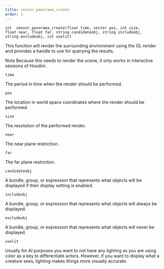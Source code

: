 ```yaml
---
title: sensor_panorama_create
order: 1
---
```

`int  sensor_panorama_create(float time, vector pos, int size, float near, float far, string candidateobj, string includeobj, string excludeobj, int uselit)`

This function will render the surrounding environment using the GL render and
provides a handle to use for querying the results.

Note
Because this needs to render the scene, it only works in interactive sessions of Houdini.

`time`

The period in time when the render should be performed.

`pos`

The location in world space coordinates where the render should be performed.

`size`

The resolution of the performed render.

`near`

The near plane restriction.

`far`

The far plane restriction.

`candidateobj`

A bundle, group, or expression that represents what objects will be displayed if their display setting is enabled.

`includeobj`

A bundle, group, or expression that represents what objects will always be displayed.

`excludeobj`

A bundle, group, or expression that represents what objects will never be displayed.

`uselit`

Usually for AI purposes you want to not have any lighting as you are using
color as a key to differentiate actors. However, if you want to display
what a creature sees, lighting makes things more visually accurate.
